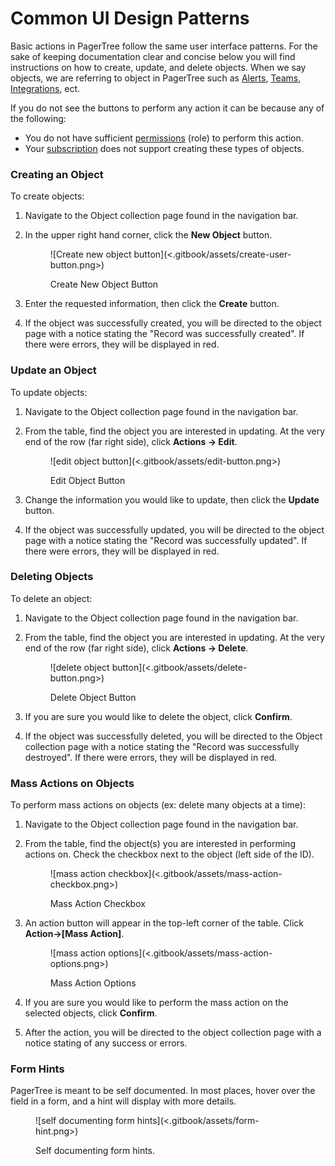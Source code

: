 # Common UI Design Patterns

Basic actions in PagerTree follow the same user interface patterns. For the sake of keeping documentation clear and concise below you will find instructions on how to create, update, and delete objects. When we say objects, we are referring to object in PagerTree such as [Alerts](alerts.md), [Teams](teams.md), [Integrations](integrations.md), ect.

If you do not see the buttons to perform any action it can be because any of the following:

* You do not have sufficient [permissions](users.md#roles) (role) to perform this action.
* Your [subscription](billing.md) does not support creating these types of objects.

### Creating an Object

To create objects:

1. Navigate to the Object collection page found in the navigation bar.
2.  In the upper right hand corner, click the **New Object** button.

    <figure>![Create new object button](<.gitbook/assets/create-user-button.png>)<figcaption><p>Create New Object Button</p></figcaption></figure>
3. Enter the requested information, then click the **Create** button.
4. If the object was successfully created, you will be directed to the object page with a notice stating the "Record was successfully created". If there were errors, they will be displayed in red.

### Update an Object

To update objects:

1. Navigate to the Object collection page found in the navigation bar.
2.  From the table, find the object you are interested in updating. At the very end of the row (far right side), click **Actions -> Edit**.

    <figure>![edit object button](<.gitbook/assets/edit-button.png>)<figcaption><p>Edit Object Button</p></figcaption></figure>
3. Change the information you would like to update, then click the **Update** button.
4. If the object was successfully updated, you will be directed to the object page with a notice stating the "Record was successfully updated". If there were errors, they will be displayed in red.

### Deleting Objects

To delete an object:

1. Navigate to the Object collection page found in the navigation bar.
2.  From the table, find the object you are interested in updating. At the very end of the row (far right side), click **Actions -> Delete**.

    <figure>![delete object button](<.gitbook/assets/delete-button.png>)<figcaption><p>Delete Object Button</p></figcaption></figure>
3. If you are sure you would like to delete the object, click **Confirm**.
4. If the object was successfully deleted, you will be directed to the Object collection page with a notice stating the "Record was successfully destroyed". If there were errors, they will be displayed in red.

### Mass Actions on Objects

To perform mass actions on objects (ex: delete many objects at a time):

1. Navigate to the Object collection page found in the navigation bar.
2.  From the table, find the object(s) you are interested in performing actions on. Check the checkbox next to the object (left side of the ID).

    <figure>![mass action checkbox](<.gitbook/assets/mass-action-checkbox.png>)<figcaption><p>Mass Action Checkbox</p></figcaption></figure>
3.  An action button will appear in the top-left corner of the table. Click **Action->\[Mass Action]**.

    <figure>![mass action options](<.gitbook/assets/mass-action-options.png>)<figcaption><p>Mass Action Options</p></figcaption></figure>
4. If you are sure you would like to perform the mass action on the selected objects, click **Confirm**.
5. After the action, you will be directed to the object collection page with a notice stating of any success or errors.

### Form Hints

PagerTree is meant to be self documented. In most places, hover over the field in a form, and a hint will display with more details.

<figure>![self documenting form hints](<.gitbook/assets/form-hint.png>)<figcaption><p>Self documenting form hints.</p></figcaption></figure>
